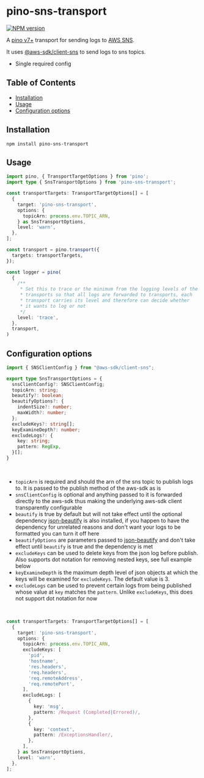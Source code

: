 # pino-sns-transport

[![NPM version](https://img.shields.io/npm/v/pino-sns-transport.svg?style=flat-square)](https://www.npmjs.com/package/pino-sns-transport)

A [pino v7+](https://github.com/pinojs/pino) transport for sending logs to [AWS SNS](https://aws.amazon.com/sns/).

It uses [@aws-sdk/client-sns](https://www.npmjs.com/package/@aws-sdk/client-sns) to
send logs to sns topics.

- Single required config

## Table of Contents

<!-- TOC -->

- [Installation](#installation)
- [Usage](#usage)
- [Configuration options](#configuration-options)

<!-- TOC END -->

## Installation

`npm install pino-sns-transport`

## Usage

```typescript
import pino, { TransportTargetOptions } from 'pino';
import type { SnsTransportOptions } from 'pino-sns-transport';

const transportTargets: TransportTargetOptions[] = [
  {
    target: 'pino-sns-transport',
    options: {
      topicArn: process.env.TOPIC_ARN,
    } as SnsTransportOptions,
    level: 'warn',
  },
];

const transport = pino.transport({
  targets: transportTargets,
});

const logger = pino(
  {
    /**
     * Set this to trace or the minimum from the logging levels of the
     * transports so that all logs are forwarded to transports, each
     * transport carries its level and therefore can decide whether
     * it wants to log or not
     */
    level: 'trace',
  },
  transport,
)
```

## Configuration options

```typescript
import { SNSClientConfig } from "@aws-sdk/client-sns";

export type SnsTransportOptions = {
  snsClientConfig?: SNSClientConfig;
  topicArn: string;
  beautify?: boolean;
  beautifyOptions?: {
    indentSize?: number;
    maxWidth?: number;
  };
  excludeKeys?: string[];
  keyExamineDepth?: number;
  excludeLogs?: {
    key: string;
    pattern: RegExp,
  }[];
}
```

&nbsp;

- `topicArn` is required and should the arn of the sns topic to publish logs to. It is passed to the publish method of the aws-sdk as is
- `snsClientConfig` is optional and anything passed to it is forwarded directly to the aws-sdk thus making the underlying aws-sdk client transparently configurable
- `beautify` is true by default but will not take effect until the optional dependency [json-beautify](https://www.npmjs.com/package/json-beautify) is also installed, if you happen to have the dependency for unrelated reasons and don't want your logs to be formatted you can turn it off here
- `beautifyOptions` are parameters passed to [json-beautify](https://www.npmjs.com/package/json-beautify) and don't take effect until `beautify` is true and the dependency is met
- `excludeKeys` can be used to delete keys from the json log before publish. Also supports dot notation for removing nested keys, see full example below
- `keyExamineDepth` is the maximum depth level of json objects at which the keys will be examined for `excludeKeys`. The default value is 3.
- `excludeLogs` can be used to prevent certain logs from being published whose value at `key` matches the `pattern`. Unlike `excludeKeys`, this does not support dot notation for now

&nbsp;

```typescript
const transportTargets: TransportTargetOptions[] = [
  {
    target: 'pino-sns-transport',
    options: {
      topicArn: process.env.TOPIC_ARN,
      excludeKeys: [
        'pid',
        'hostname',
        'res.headers',
        'req.headers',
        'req.remoteAddress',
        'req.remotePort',
      ],
      excludeLogs: [
        {
          key: 'msg',
          pattern: /Request (Completed|Errored)/,
        },
        {
          key: 'context',
          pattern: /ExceptionsHandler/,
        },
      ],
    } as SnsTransportOptions,
    level: 'warn',
  },
];
```

